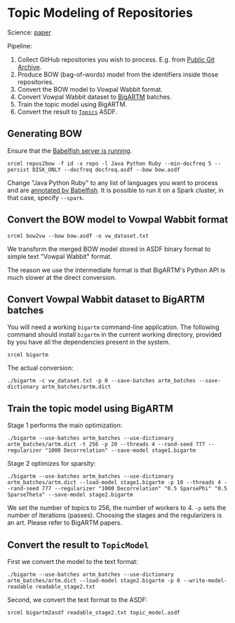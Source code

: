 # Topic Modeling of Repositories

Science: [paper](https://arxiv.org/abs/1704.00135)

Pipeline:

1. Collect GitHub repositories you wish to process. E.g. from [Public Git Archive](https://github.com/src-d/datasets/tree/master/PublicGitArchive).
2. Produce BOW \(bag-of-words\) model from the identifiers inside those repositories.
3. Convert the BOW model to Vowpal Wabbit format.
4. Convert Vowpal Wabbit dataset to [BigARTM](https://github.com/bigartm/bigartm) batches.
5. Train the topic model using BigARTM.
6. Convert the result to [`Topics`](https://github.com/src-d/ml/tree/d1f13d079f57caa6338bb7eb8acb9062e011eda9/doc/sourced/ml/models/topics.py) ASDF.

## Generating BOW

Ensure that the [Babelfish server is running](https://doc.bblf.sh/user/getting-started.html).

```text
srcml repos2bow -f id -x repo -l Java Python Ruby --min-docfreq 5 --persist DISK_ONLY --docfreq docfreq.asdf --bow bow.asdf
```

Change "Java Python Ruby" to any list of languages you want to process and are [annotated by Babelfish](https://doc.bblf.sh/languages.html). It is possible to run it on a Spark cluster, in that case, specify `--spark`.

## Convert the BOW model to Vowpal Wabbit format

```text
srcml bow2vw --bow bow.asdf -o vw_dataset.txt
```

We transform the merged BOW model stored in ASDF binary format to simple text "Vowpal Wabbit" format.

The reason we use the intermediate format is that BigARTM's Python API is much slower at the direct conversion.

## Convert Vowpal Wabbit dataset to BigARTM batches

You will need a working `bigartm` command-line application. The following command should install `bigartm` in the current working directory, provided by you have all the dependencies present in the system.

```text
srcml bigartm
```

The actual conversion:

```text
./bigartm -c vw_dataset.txt -p 0 --save-batches artm_batches --save-dictionary artm_batches/artm.dict
```

## Train the topic model using BigARTM

Stage 1 performs the main optimization:

```text
./bigartm --use-batches artm_batches --use-dictionary artm_batches/artm.dict -t 256 -p 20 --threads 4 --rand-seed 777 --regularizer "1000 Decorrelation" --save-model stage1.bigartm
```

Stage 2 optimizes for sparsity:

```text
./bigartm --use-batches artm_batches --use-dictionary artm_batches/artm.dict --load-model stage1.bigartm -p 10 --threads 4 --rand-seed 777 --regularizer "1000 Decorrelation" "0.5 SparsePhi" "0.5 SparseTheta" --save-model stage2.bigartm
```

We set the number of topics to 256, the number of workers to 4. `-p` sets the number of iterations \(passes\). Choosing the stages and the regularizers is an art. Please refer to BigARTM papers.

## Convert the result to `TopicModel`

First we convert the model to the text format:

```text
./bigartm --use-batches artm_batches --use-dictionary artm_batches/artm.dict --load-model stage2.bigartm -p 0 --write-model-readable readable_stage2.txt
```

Second, we convert the text format to the ASDF:

```text
srcml bigartm2asdf readable_stage2.txt topic_model.asdf
```